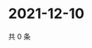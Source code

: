 # 2021-12-10

共 0 条

<!-- BEGIN WEIBO -->
<!-- 最后更新时间 Fri Dec 10 2021 17:15:12 GMT+0800 (China Standard Time) -->

<!-- END WEIBO -->
